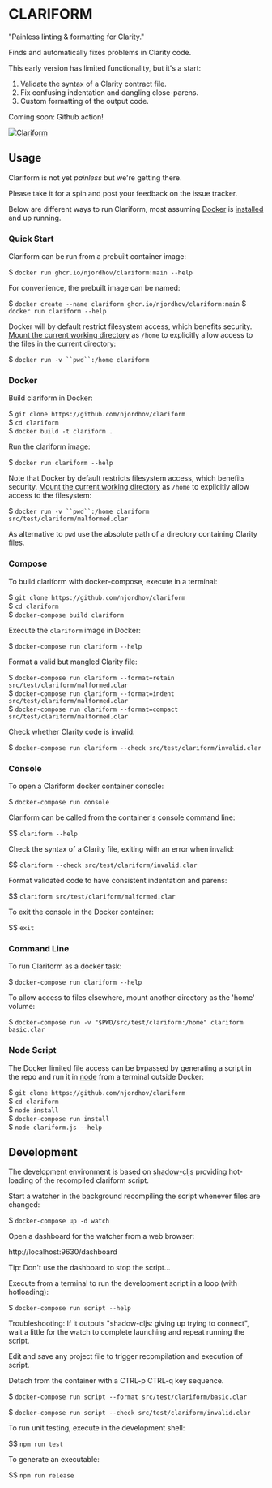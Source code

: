 # CLARIFORM

"Painless linting & formatting for Clarity."

Finds and automatically fixes problems in Clarity code.

This early version has limited functionality, but it's a start:

1. Validate the syntax of a Clarity contract file.
2. Fix confusing indentation and dangling close-parens.
3. Custom formatting of the output code.

Coming soon: Github action!

[![Clariform](https://github.com/njordhov/clariform/actions/workflows/main.yml/badge.svg)](https://github.com/njordhov/clariform/actions/workflows/main.yml)

## Usage 

Clariform is not yet *painless* but we're getting there.

Please take it for a spin and post your feedback on the issue tracker.

Below are different ways to run Clariform, most assuming [Docker](https://www.docker.com/) is [installed](https://docs.docker.com/engine/install/) and up running.

### Quick Start

Clariform can be run from a prebuilt container image:

$ `docker run ghcr.io/njordhov/clariform:main --help`

For convenience, the prebuilt image can be named:

$ `docker create --name clariform ghcr.io/njordhov/clariform:main`
$ `docker run clariform --help`

Docker will by default restrict filesystem access, which benefits security.
[Mount the current working directory](https://docs.docker.com/engine/reference/commandline/run/#mount-volume--v---read-only) as `/home` to explicitly allow access to the files in the current directory:

$ `docker run -v ``pwd``:/home clariform`

### Docker

Build clariform in Docker:

$ `git clone https://github.com/njordhov/clariform`   
$ `cd clariform`   
$ `docker build -t clariform .`  

Run the clariform image:

$ `docker run clariform --help`

Note that Docker by default restricts filesystem access, which benefits security.
[Mount the current working directory](https://docs.docker.com/engine/reference/commandline/run/#mount-volume--v---read-only) as `/home` to explicitly allow access to the filesystem:

$ `docker run -v ``pwd``:/home clariform src/test/clariform/malformed.clar`

As alternative to ``pwd`` use the absolute path of a directory containing Clarity files.
 
### Compose

To build clariform with docker-compose, execute in a terminal:

$ `git clone https://github.com/njordhov/clariform`    
$ `cd clariform`   
$ `docker-compose build clariform`  

Execute the `clariform` image in Docker: 

$ `docker-compose run clariform --help`

Format a valid but mangled Clarity file:

$ `docker-compose run clariform --format=retain src/test/clariform/malformed.clar`  
$ `docker-compose run clariform --format=indent src/test/clariform/malformed.clar`  
$ `docker-compose run clariform --format=compact src/test/clariform/malformed.clar`  

Check whether Clarity code is invalid:

$ `docker-compose run clariform --check src/test/clariform/invalid.clar`

### Console

To open a Clariform docker container console: 
 
$ `docker-compose run console`  

Clariform can be called from the container's console command line:

$$ `clariform --help`

Check the syntax of a Clarity file, exiting with an error when invalid:

$$ `clariform --check src/test/clariform/invalid.clar`

Format validated code to have consistent indentation and parens:

$$ `clariform src/test/clariform/malformed.clar`

To exit the console in the Docker container:

$$ `exit`

### Command Line 

To run Clariform as a docker task:

$ `docker-compose run clariform --help`

To allow access to files elsewhere, mount another directory as the 'home' volume:

$ `docker-compose run -v "$PWD/src/test/clariform:/home" clariform basic.clar`

### Node Script

The Docker limited file access can be bypassed by generating a script in
the repo and run it in [node](https://nodejs.org/en/) from a terminal outside Docker:

$ `git clone https://github.com/njordhov/clariform`    
$ `cd clariform`  
$ `node install`  
$ `docker-compose run install`  
$ `node clariform.js --help`  

## Development 

The development environment is based on [shadow-cljs](https://github.com/thheller/shadow-cljs)
providing hot-loading of the recompiled clariform script.

Start a watcher in the background recompiling the script whenever files are changed:

$ `docker-compose up -d watch`

Open a dashboard for the watcher from a web browser:

http://localhost:9630/dashboard

Tip: Don't use the dashboard to stop the script...

Execute from a terminal to run the development script in a loop (with hotloading):

$ `docker-compose run script --help`

Troubleshooting: If it outputs "shadow-cljs: giving up trying to connect", wait 
a little for the watch to complete launching and repeat running the script. 

Edit and save any project file to trigger recompilation and execution of script.

Detach from the container with a CTRL-p CTRL-q key sequence.

$ `docker-compose run script --format src/test/clariform/basic.clar`

$ `docker-compose run script --check src/test/clariform/invalid.clar`

To run unit testing, execute in the development shell:

$$ `npm run test`

To generate an executable:

$$ `npm run release`
